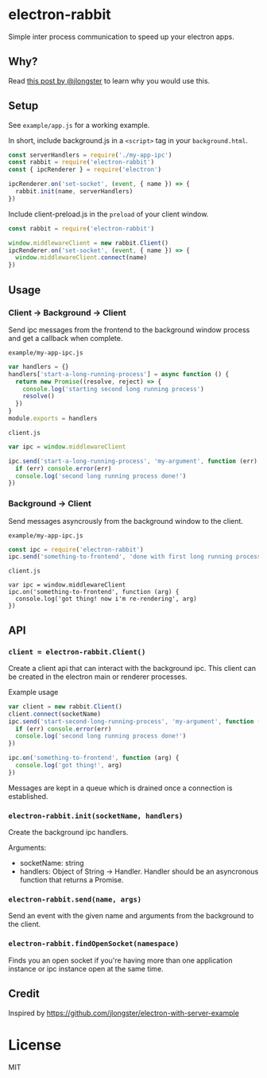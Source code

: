 # electron-rabbit

Simple inter process communication to speed up your electron apps. 

## Why? 

Read [this post by @jlongster](https://jlongster.com/secret-of-good-electron-apps) to learn why you would use this. 

## Setup

See `example/app.js` for a working example.

In short, include background.js in a `<script>` tag in your `background.html`.
```js
const serverHandlers = require('./my-app-ipc')
const rabbit = require('electron-rabbit')
const { ipcRenderer } = require('electron')

ipcRenderer.on('set-socket', (event, { name }) => {
  rabbit.init(name, serverHandlers)
})
```

Include client-preload.js in the `preload` of your client window.
```js
const rabbit = require('electron-rabbit')

window.middlewareClient = new rabbit.Client()
ipcRenderer.on('set-socket', (event, { name }) => {
  window.middlewareClient.connect(name)
})
```

## Usage 

### Client -> Background -> Client

Send ipc messages from the frontend to the background window
process and get a callback when complete.

`example/my-app-ipc.js`
```js
var handlers = {}
handlers['start-a-long-running-process'] = async function () {
  return new Promise((resolve, reject) => {
    console.log('starting second long running process')
    resolve()
  })
}
module.exports = handlers
```

`client.js`
```js
var ipc = window.middlewareClient

ipc.send('start-a-long-running-process', 'my-argument', function (err) {
  if (err) console.error(err)
  console.log('second long running process done!')
})
```

### Background -> Client

Send messages asyncrously from the background window to the client.

`example/my-app-ipc.js`
```js
const ipc = require('electron-rabbit')
ipc.send('something-to-frontend', 'done with first long running process!')
```

`client.js`
```
var ipc = window.middlewareClient
ipc.on('something-to-frontend', function (arg) {
  console.log('got thing! now i'm re-rendering', arg)
})
```

## API

### ```client = electron-rabbit.Client()```

Create a client api that can interact with the background ipc. This client can
be created in the electron main or renderer processes.

Example usage
```js
var client = new rabbit.Client()
client.connect(socketName)
ipc.send('start-second-long-running-process', 'my-argument', function (err) {
  if (err) console.error(err)
  console.log('second long running process done!')
})

ipc.on('something-to-frontend', function (arg) {
  console.log('got thing!', arg)
})
```

Messages are kept in a queue which is drained once a connection is established.

### ```electron-rabbit.init(socketName, handlers)```

Create the background ipc handlers. 

Arguments:

* socketName: string
* handlers: Object of String -> Handler. Handler should be an asyncronous function that returns a Promise.

### ```electron-rabbit.send(name, args)```

Send an event with the given name and arguments from the background to the
client.

### ```electron-rabbit.findOpenSocket(namespace)```

Finds you an open socket if you're having more than one
application instance or ipc instance open at the same time.

## Credit

Inspired by https://github.com/jlongster/electron-with-server-example

# License

MIT

